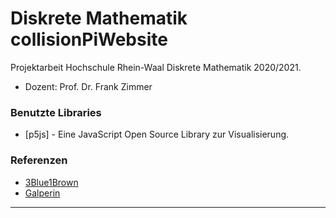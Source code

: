 # Diskrete Mathematik collisionPiWebsite

Projektarbeit Hochschule Rhein-Waal Diskrete Mathematik 2020/2021.

  - Dozent: Prof. Dr. Frank Zimmer 

### Benutzte Libraries

* [p5js] - Eine JavaScript Open Source Library zur Visualisierung.

### Referenzen

* [3Blue1Brown](https://www.youtube.com/watch?v=jsYwFizhncE)
* [Galperin](https://www.maths.tcd.ie/~lebed/Galperin.%20Playing%20pool%20with%20pi.pdf)
------------------------------------------------------------------------------------------------------------------------------------------------------------------------------
